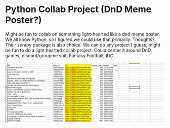 # Python Collab Project (DnD Meme Poster?)

Might be fun to collab on something light-hearted like a dnd meme poster. We all know Python, so I figured we could use that primarily. Thoughts? Their scrapy package is also choice. We can do any project I guess; might be fun to do a light hearted collab project. Could center it around DnD, games, discord/groupme shit, Fantasy Football, IDC.

![csv_image](./docs/top25.png)
